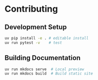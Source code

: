 # Contributing

## Development Setup

```bash
uv pip install -e . # editable install 
uv run pytest -v    # test
```

## Building Documentation

```bash
uv run mkdocs serve  # Local preview
uv run mkdocs build  # Build static site
```
